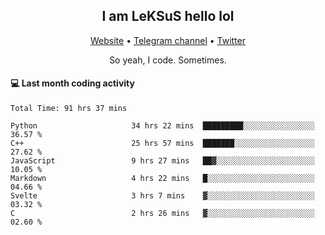<h2 align="center">I am LeKSuS hello lol</h2>
<div align="center">
  <a href="https://leksus.net">Website</a> •
  <a href="https://t.me/leksus_was_here">Telegram channel</a> •
  <a href="https://twitter.com/___LeKSuS___">Twitter</a>
</div>
<p align="center">So yeah, I code. Sometimes.</p>

#### :computer: Last month coding activity
<!--START_SECTION:waka-->

```text
Total Time: 91 hrs 37 mins

Python                     34 hrs 22 mins  █████████░░░░░░░░░░░░░░░░   36.57 %
C++                        25 hrs 57 mins  ███████░░░░░░░░░░░░░░░░░░   27.62 %
JavaScript                 9 hrs 27 mins   ██▓░░░░░░░░░░░░░░░░░░░░░░   10.05 %
Markdown                   4 hrs 22 mins   █░░░░░░░░░░░░░░░░░░░░░░░░   04.66 %
Svelte                     3 hrs 7 mins    ▓░░░░░░░░░░░░░░░░░░░░░░░░   03.32 %
C                          2 hrs 26 mins   ▓░░░░░░░░░░░░░░░░░░░░░░░░   02.60 %
```

<!--END_SECTION:waka-->

<!-- flag{4_l0t_0f_1nter35t1ng_th1ng5_4r3_1n_publ1c_d0m41n} -->
